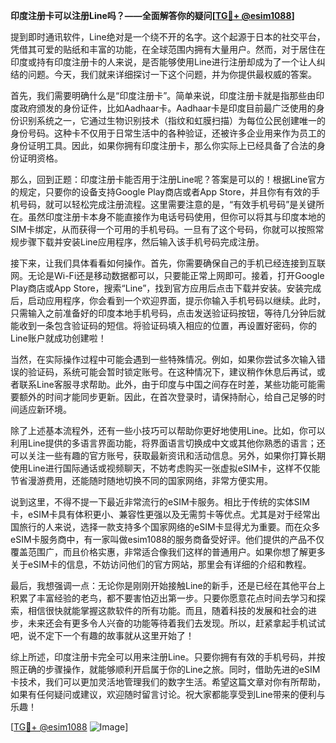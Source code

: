 **印度注册卡可以注册Line吗？——全面解答你的疑问[[TG💪+ @esim1088](https://t.me/s/esim1088)]**

提到即时通讯软件，Line绝对是一个绕不开的名字。这个起源于日本的社交平台，凭借其可爱的贴纸和丰富的功能，在全球范围内拥有大量用户。然而，对于居住在印度或持有印度注册卡的人来说，是否能够使用Line进行注册却成为了一个让人纠结的问题。今天，我们就来详细探讨一下这个问题，并为你提供最权威的答案。

首先，我们需要明确什么是“印度注册卡”。简单来说，印度注册卡就是指那些由印度政府颁发的身份证件，比如Aadhaar卡。Aadhaar卡是印度目前最广泛使用的身份识别系统之一，它通过生物识别技术（指纹和虹膜扫描）为每位公民创建唯一的身份号码。这种卡不仅用于日常生活中的各种验证，还被许多企业用来作为员工的身份证明工具。因此，如果你拥有印度注册卡，那么你实际上已经具备了合法的身份证明资格。

那么，回到正题：印度注册卡能否用于注册Line呢？答案是可以的！根据Line官方的规定，只要你的设备支持Google Play商店或者App Store，并且你有有效的手机号码，就可以轻松完成注册流程。这里需要注意的是，“有效手机号码”是关键所在。虽然印度注册卡本身不能直接作为电话号码使用，但你可以将其与印度本地的SIM卡绑定，从而获得一个可用的手机号码。一旦有了这个号码，你就可以按照常规步骤下载并安装Line应用程序，然后输入该手机号码完成注册。

接下来，让我们具体看看如何操作。首先，你需要确保自己的手机已经连接到互联网。无论是Wi-Fi还是移动数据都可以，只要能正常上网即可。接着，打开Google Play商店或App Store，搜索“Line”，找到官方应用后点击下载并安装。安装完成后，启动应用程序，你会看到一个欢迎界面，提示你输入手机号码以继续。此时，只需输入之前准备好的印度本地手机号码，点击发送验证码按钮，等待几分钟后就能收到一条包含验证码的短信。将验证码填入相应的位置，再设置好密码，你的Line账户就成功创建啦！

当然，在实际操作过程中可能会遇到一些特殊情况。例如，如果你尝试多次输入错误的验证码，系统可能会暂时锁定账号。在这种情况下，建议稍作休息后再试，或者联系Line客服寻求帮助。此外，由于印度与中国之间存在时差，某些功能可能需要额外的时间才能同步更新。因此，在首次登录时，请保持耐心，给自己足够的时间适应新环境。

除了上述基本流程外，还有一些小技巧可以帮助你更好地使用Line。比如，你可以利用Line提供的多语言界面功能，将界面语言切换成中文或其他你熟悉的语言；还可以关注一些有趣的官方账号，获取最新资讯和活动信息。另外，如果你打算长期使用Line进行国际通话或视频聊天，不妨考虑购买一张虚拟eSIM卡，这样不仅能节省漫游费用，还能随时随地切换不同的国家网络，非常方便实用。

说到这里，不得不提一下最近非常流行的eSIM卡服务。相比于传统的实体SIM卡，eSIM卡具有体积更小、兼容性更强以及无需剪卡等优点。尤其是对于经常出国旅行的人来说，选择一款支持多个国家网络的eSIM卡显得尤为重要。而在众多eSIM卡服务商中，有一家叫做esim1088的服务商备受好评。他们提供的产品不仅覆盖范围广，而且价格实惠，非常适合像我们这样的普通用户。如果你想了解更多关于eSIM卡的信息，不妨访问他们的官方网站，那里会有详细的介绍和教程。

最后，我想强调一点：无论你是刚刚开始接触Line的新手，还是已经在其他平台上积累了丰富经验的老鸟，都不要害怕迈出第一步。只要你愿意花点时间去学习和探索，相信很快就能掌握这款软件的所有功能。而且，随着科技的发展和社会的进步，未来还会有更多令人兴奋的功能等待着我们去发现。所以，赶紧拿起手机试试吧，说不定下一个有趣的故事就从这里开始了！

综上所述，印度注册卡完全可以用来注册Line。只要你拥有有效的手机号码，并按照正确的步骤操作，就能够顺利开启属于你的Line之旅。同时，借助先进的eSIM卡技术，我们可以更加灵活地管理我们的数字生活。希望这篇文章对你有所帮助，如果有任何疑问或建议，欢迎随时留言讨论。祝大家都能享受到Line带来的便利与乐趣！

[[TG💪+ @esim1088](https://t.me/s/esim1088) ![Image](https://i.postimg.cc/4NQfJmqS/Snipaste-2025-05-13-00-14-12.png)]